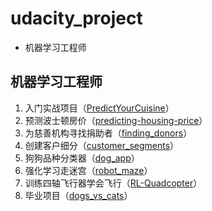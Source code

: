 # udacity_project
- 机器学习工程师

## 机器学习工程师
1. 入门实战项目（[PredictYourCuisine](https://github.com/SimonLeeGit/udacity_project/tree/master/PredictYourCuisine)）
2. 预测波士顿房价（[predicting-housing-price](https://github.com/SimonLeeGit/udacity_project/tree/master/predicting-housing-price)） 
3. 为慈善机构寻找捐助者（[finding_donors](https://github.com/SimonLeeGit/udacity_project/tree/master/finding_donors)）
4. 创建客户细分（[customer_segments](https://github.com/SimonLeeGit/udacity_project/tree/master/customer_segments)）
5. 狗狗品种分类器（[dog_app](https://github.com/SimonLeeGit/udacity_project/tree/master/dog_app)）
6. 强化学习走迷宫（[robot_maze](https://github.com/SimonLeeGit/udacity_project/tree/master/robot_maze)）
7. 训练四轴飞行器学会飞行（[RL-Quadcopter](https://github.com/SimonLeeGit/udacity_project/tree/master/RL-Quadcopter)）
8. 毕业项目（[dogs_vs_cats](https://github.com/SimonLeeGit/udacity_project/tree/master/dogs_vs_cats)）
